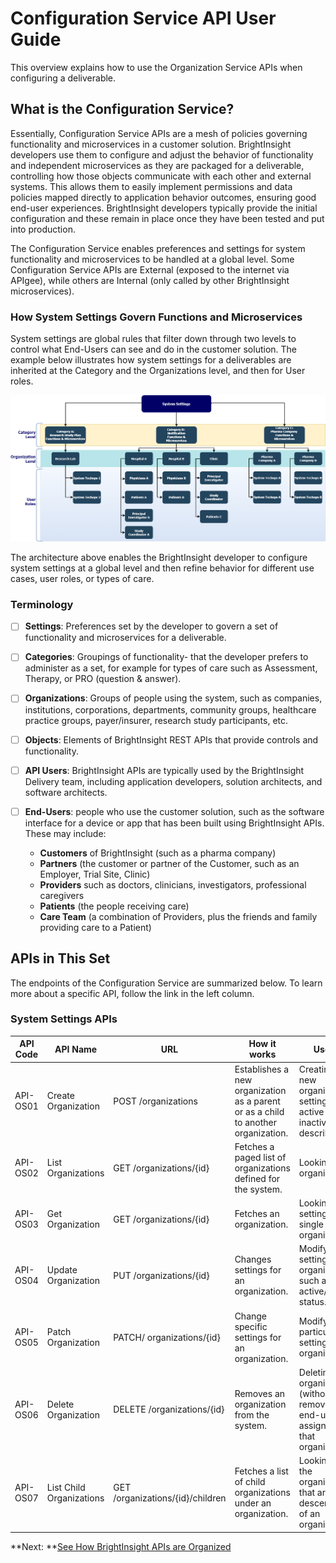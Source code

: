 # Configuration Service API User Guide

This overview explains how to use the Organization Service APIs when configuring a deliverable. 

## What is the Configuration Service?

Essentially, Configuration Service APIs are a mesh of policies governing functionality and microservices in a customer solution. BrightInsight developers use them to configure and adjust the behavior of functionality and independent microservices as they are packaged for a deliverable, controlling how those objects communicate with each other and external systems. This allows them to easily implement permissions and data policies mapped directly to application behavior outcomes, ensuring good end-user experiences. BrightInsight developers typically provide the initial configuration and these remain in place once they have been tested and put into production.

The Configuration Service enables preferences and settings for system functionality and microservices to be handled at a global level. Some Configuration Service APIs are External (exposed to the internet via APIgee), while others are Internal (only called by other BrightInsight microservices).

### How System Settings Govern Functions and Microservices
System settings are global rules that filter down through two levels to control what End-Users can see and do in the customer solution. The example below illustrates how system settings for a deliverables are inherited at the Category and the Organizations level, and then for User roles.

![Functional Heirarchy Diagram](../assets/images/ConfigurationSvcHierarchy.png)

The architecture above enables the BrightInsight developer to configure system settings at a global level and then refine behavior for different use cases, user roles, or types of care.

### Terminology
- [ ] **Settings**: Preferences set by the developer to govern a set of functionality and microservices for a deliverable.
- [ ] **Categories**: Groupings of functionality- that the developer prefers to administer as a set, for example for types of care such as Assessment, Therapy, or PRO (question & answer).
- [ ] **Organizations**: Groups of people using the system, such as companies, institutions, corporations, departments, community groups, healthcare practice groups, payer/insurer, research study participants, etc.
- [ ] **Objects**: Elements of BrightInsight REST APIs that provide controls and functionality.
- [ ] **API Users**: BrightInsight APIs are typically used by the BrightInsight Delivery team, including application developers, solution architects, and software architects.
- [ ] **End-Users**: people who use the customer solution, such as the software interface for a device or app that has been built using BrightInsight APIs. These may include:

  - **Customers** of BrightInsight (such as a pharma company)
  - **Partners** (the customer or partner of the Customer, such as an Employer, Trial Site, Clinic)
  - **Providers** such as doctors, clinicians, investigators, professional caregivers
  - **Patients** (the people receiving care)
  - **Care Team** (a combination of Providers, plus the friends and family providing care to a Patient)

## APIs in This Set
The endpoints of the Configuration Service are summarized below. To learn more about a specific API, follow the link in the left column.

### System Settings APIs

API Code	| API Name	| URL   	|How it works	| Use for
----------|-----------|---------|-------------|---------
API-OS01	| Create Organization	| POST /organizations	| Establishes a new organization as a parent or as a child to another organization.	| Creating a new organization, setting it as active or inactive, and describing it.
API-OS02	| List Organizations	| GET /organizations/{id}	| Fetches a paged list of organizations defined for the system.	| Looking up all organizations. 
API-OS03 | Get Organization	| GET /organizations/{id}	| Fetches an organization. | Looking up settings for a single organization.
API-OS04	| Update Organization	| PUT /organizations/{id}	| Changes settings for an organization.	| Modifying settings for an organization, such as active/inactive status.
API-OS05	| Patch Organization	| PATCH/ organizations/{id}	| Change specific settings for an organization.	| Modifying particular settings for an organization.
API-OS06	| Delete Organization	| DELETE /organizations/{id}	| Removes an organization from the system.	| Deleting an organization (without removing end-users assigned to that organization).
API-OS07	| List Child Organizations	| GET /organizations/{id}/children	| Fetches a list of child organizations under an organization.	| Looking up the organizations that are descendants of an organization.

**Next: **[See How BrightInsight APIs are Organized](../docs/user-guide/How-BrightInsight-APIs-are-Organized.md)


